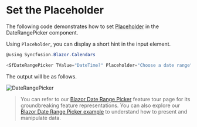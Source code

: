 # Set the Placeholder

The following code demonstrates how to set [Placeholder](https://help.syncfusion.com/cr/blazor/Syncfusion.Blazor.Calendars.SfDateRangePicker.html#Syncfusion_Blazor_Calendars_SfDateRangePicker_Placeholder) in the DateRangePicker component.

Using `Placeholder`, you can display a short hint in the input element.

```csharp
@using Syncfusion.Blazor.Calendars

<SfDateRangePicker TValue="DateTime?" Placeholder="Choose a date range"></SfDateRangePicker>
```

The output will be as follows.

![DateRangePicker](../images/placeholder.png)

> You can refer to our [Blazor Date Range Picker](https://www.syncfusion.com/blazor-components/blazor-daterangepicker) feature tour page for its groundbreaking feature representations. You can also explore our [Blazor Date Range Picker example](https://blazor.syncfusion.com/demos/daterangepicker/default-functionalities?theme=bootstrap4) to understand how to present and manipulate data.